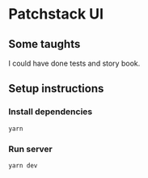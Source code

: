 # Patchstack UI

## Some taughts

I could have done tests and story book.

## Setup instructions

### Install dependencies

```
yarn
```

### Run server

```
yarn dev
```
